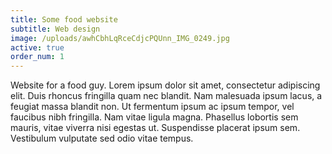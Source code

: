 ```yaml
---
title: Some food website
subtitle: Web design
image: /uploads/awhCbhLqRceCdjcPQUnn_IMG_0249.jpg
active: true
order_num: 1
---
```


Website for a food guy. Lorem ipsum dolor sit amet, consectetur adipiscing elit. Duis rhoncus fringilla quam nec blandit. Nam malesuada ipsum lacus, a feugiat massa blandit non. Ut fermentum ipsum ac ipsum tempor, vel faucibus nibh fringilla. Nam vitae ligula magna. Phasellus lobortis sem mauris, vitae viverra nisi egestas ut. Suspendisse placerat ipsum sem. Vestibulum vulputate sed odio vitae tempus.